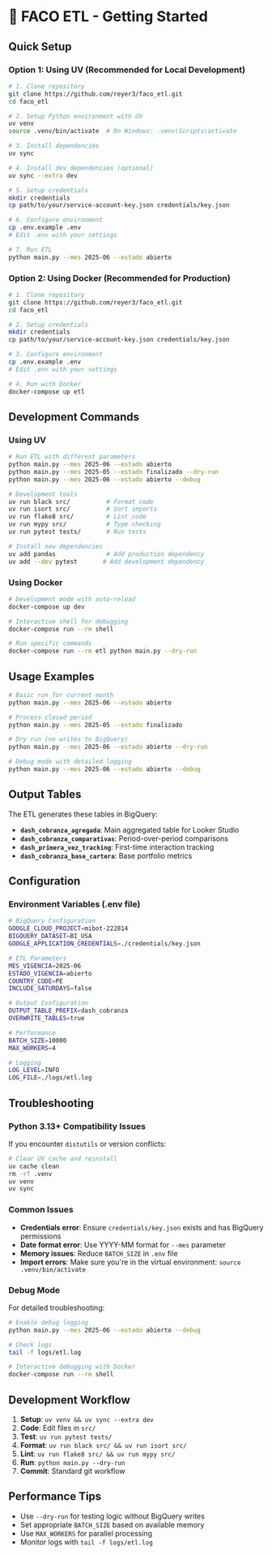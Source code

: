 # 🚀 FACO ETL - Getting Started

## Quick Setup

### Option 1: Using UV (Recommended for Local Development)

```bash
# 1. Clone repository
git clone https://github.com/reyer3/faco_etl.git
cd faco_etl

# 2. Setup Python environment with UV
uv venv
source .venv/bin/activate  # On Windows: .venv\Scripts\activate

# 3. Install dependencies
uv sync

# 4. Install dev dependencies (optional)
uv sync --extra dev

# 5. Setup credentials
mkdir credentials
cp path/to/your/service-account-key.json credentials/key.json

# 6. Configure environment
cp .env.example .env
# Edit .env with your settings

# 7. Run ETL
python main.py --mes 2025-06 --estado abierto
```

### Option 2: Using Docker (Recommended for Production)

```bash
# 1. Clone repository
git clone https://github.com/reyer3/faco_etl.git
cd faco_etl

# 2. Setup credentials
mkdir credentials
cp path/to/your/service-account-key.json credentials/key.json

# 3. Configure environment
cp .env.example .env
# Edit .env with your settings

# 4. Run with Docker
docker-compose up etl
```

## Development Commands

### Using UV

```bash
# Run ETL with different parameters
python main.py --mes 2025-06 --estado abierto
python main.py --mes 2025-05 --estado finalizado --dry-run
python main.py --mes 2025-06 --estado abierto --debug

# Development tools
uv run black src/          # Format code
uv run isort src/          # Sort imports
uv run flake8 src/         # Lint code
uv run mypy src/           # Type checking
uv run pytest tests/       # Run tests

# Install new dependencies
uv add pandas              # Add production dependency
uv add --dev pytest       # Add development dependency
```

### Using Docker

```bash
# Development mode with auto-reload
docker-compose up dev

# Interactive shell for debugging
docker-compose run --rm shell

# Run specific commands
docker-compose run --rm etl python main.py --dry-run
```

## Usage Examples

```bash
# Basic run for current month
python main.py --mes 2025-06 --estado abierto

# Process closed period
python main.py --mes 2025-05 --estado finalizado

# Dry run (no writes to BigQuery)
python main.py --mes 2025-06 --estado abierto --dry-run

# Debug mode with detailed logging
python main.py --mes 2025-06 --estado abierto --debug
```

## Output Tables

The ETL generates these tables in BigQuery:

- **`dash_cobranza_agregada`**: Main aggregated table for Looker Studio
- **`dash_cobranza_comparativas`**: Period-over-period comparisons  
- **`dash_primera_vez_tracking`**: First-time interaction tracking
- **`dash_cobranza_base_cartera`**: Base portfolio metrics

## Configuration

### Environment Variables (.env file)

```bash
# BigQuery Configuration
GOOGLE_CLOUD_PROJECT=mibot-222814
BIGQUERY_DATASET=BI_USA
GOOGLE_APPLICATION_CREDENTIALS=./credentials/key.json

# ETL Parameters
MES_VIGENCIA=2025-06
ESTADO_VIGENCIA=abierto
COUNTRY_CODE=PE
INCLUDE_SATURDAYS=false

# Output Configuration
OUTPUT_TABLE_PREFIX=dash_cobranza
OVERWRITE_TABLES=true

# Performance
BATCH_SIZE=10000
MAX_WORKERS=4

# Logging
LOG_LEVEL=INFO
LOG_FILE=./logs/etl.log
```

## Troubleshooting

### Python 3.13+ Compatibility Issues

If you encounter `distutils` or version conflicts:

```bash
# Clear UV cache and reinstall
uv cache clean
rm -rf .venv
uv venv
uv sync
```

### Common Issues

- **Credentials error**: Ensure `credentials/key.json` exists and has BigQuery permissions
- **Date format error**: Use YYYY-MM format for `--mes` parameter  
- **Memory issues**: Reduce `BATCH_SIZE` in `.env` file
- **Import errors**: Make sure you're in the virtual environment: `source .venv/bin/activate`

### Debug Mode

For detailed troubleshooting:

```bash
# Enable debug logging
python main.py --mes 2025-06 --estado abierto --debug

# Check logs
tail -f logs/etl.log

# Interactive debugging with Docker
docker-compose run --rm shell
```

## Development Workflow

1. **Setup**: `uv venv && uv sync --extra dev`
2. **Code**: Edit files in `src/`
3. **Test**: `uv run pytest tests/`
4. **Format**: `uv run black src/ && uv run isort src/`
5. **Lint**: `uv run flake8 src/ && uv run mypy src/`
6. **Run**: `python main.py --dry-run`
7. **Commit**: Standard git workflow

## Performance Tips

- Use `--dry-run` for testing logic without BigQuery writes
- Set appropriate `BATCH_SIZE` based on available memory
- Use `MAX_WORKERS` for parallel processing
- Monitor logs with `tail -f logs/etl.log`